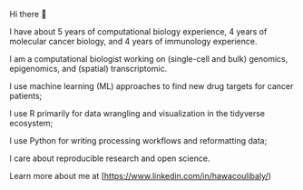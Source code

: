 Hi there 👋

I have about 5 years of computational biology experience, 4 years of molecular cancer biology, and 4 years of immunology experience.

I am a computational biologist working on (single-cell and bulk) genomics, epigenomics, and (spatial) transcriptomic.

I use machine learning (ML) approaches to find new drug targets for cancer patients;

I use R primarily for data wrangling and visualization in the tidyverse ecosystem;

I use Python for writing processing workflows and reformatting data;

I care about reproducible research and open science.

Learn more about me at [https://www.linkedin.com/in/hawacoulibaly/)
